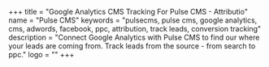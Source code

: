 +++
title = "Google Analytics CMS Tracking For Pulse CMS - Attributio"
name = "Pulse CMS"
keywords = "pulsecms, pulse cms, google analytics, cms, adwords, facebook, ppc, attribution, track leads, conversion tracking"
description = "Connect Google Analytics with Pulse CMS to find our where your leads are coming from. Track leads from the source - from search to ppc."
logo = ""
+++
